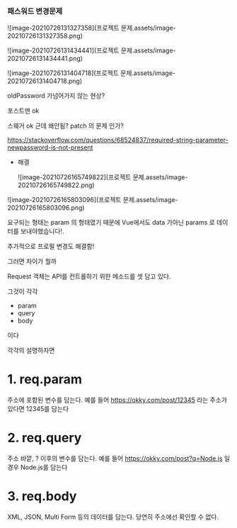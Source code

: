 ### 패스워드 변경문제

![image-20210726131327358](프로젝트 문제.assets/image-20210726131327358.png)



![image-20210726131434441](프로젝트 문제.assets/image-20210726131434441.png)



![image-20210726131404718](프로젝트 문제.assets/image-20210726131404718.png)



oldPassword 가넘어가지 않는 현상?

포스트맨 ok

스웨거 ok  근데 왜안됨? patch 의 문제 인가?

https://stackoverflow.com/questions/68524837/required-string-parameter-newpassword-is-not-present

- 해결

  ![image-20210726165749822](프로젝트 문제.assets/image-20210726165749822.png)

![image-20210726165803096](프로젝트 문제.assets/image-20210726165803096.png)

요구되는 형태는 param 의 형태였기 때문에 Vue에서도 data 가아닌 params 로 데이터를 보내야했습니다!.

추가적으로 프로필 변경도 해결함!



그러면 차이가 뭘까

Request 객체는 API를 컨트롤하기 위한 메소드를 셋 담고 있다.

그것이 각각

- param
- query
- body

이다

각각의 설명하자면

# **1. req.param**

주소에 포함된 변수를 담는다. 예를 들어 https://okky.com/post/12345 라는 주소가 있다면 12345를 담는다

# 2. req.query

주소 바깥, ? 이후의 변수를 담는다. 예를 들어 https://okky.com/post?q=Node.js 일 경우 Node.js를 담는다

# **3. req.body**

XML, JSON, Multi Form 등의 데이터를 담는다. 당연히 주소에선 확인할 수 없다.

